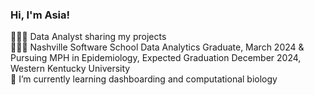 ### Hi, I'm Asia!

👩🏾‍💻 Data Analyst sharing my projects<br />
👩🏾‍🎓 Nashville Software School Data Analytics Graduate, March 2024 & Pursuing MPH in Epidemiology, Expected Graduation December 2024, Western Kentucky University<br />
🌱 I’m currently learning dashboarding and computational biology<br />




<!--
**Asiailarkin/asiailarkin** is a ✨ _special_ ✨ repository because its `README.md` (this file) appears on your GitHub profile.

Here are some ideas to get you started:

- 🔭 I’m currently working on ...
- 🌱 I’m currently learning ...
- 👯 I’m looking to collaborate on ...
- 🤔 I’m looking for help with ...
- 💬 Ask me about ...
- 📫 How to reach me: ...
- 😄 Pronouns: ...
- ⚡ Fun fact: ...
-->
